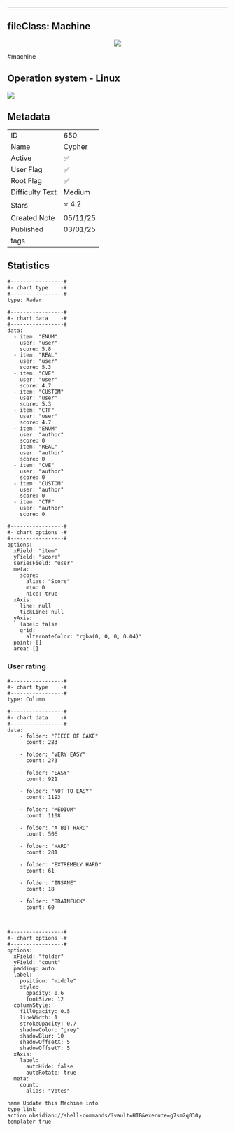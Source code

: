 
---
fileClass: Machine
---

<p align="center"> <img src= "https://www.hackthebox.com//storage/avatars/765cd4be6f3a366ca83c7ea60bbcaaa8.png"> </p>

#machine

## Operation system - Linux
<img style = "max-width:70px" src = "app://local//home/cher0/HTNotes/HTB/.res/Linux.png">

## Metadata

|                       |   |
| ----------------      | - |
| ID                    |650 |
| Name                  |Cypher |
| Active                |✅  |
| User Flag             |✅ |
| Root Flag             |✅|
| Difficulty Text       |Medium  |
| Stars                 |⭐️ 4.2 |
| Created Note          |05/11/25 |
| Published             |03/01/25 |
| tags                  | |

<p style = "display:none">
id:: 650
active:: True
name:: Cypher
os::Linux
user_flag:: True
root_flag:: True
difficulty_text:: Medium
stars:: 4.2
created:: 05/11/2025
published:: 03/01/25
avatar:: /storage/avatars/765cd4be6f3a366ca83c7ea60bbcaaa8.png
tags:: 
</p>

## Statistics


```chartsview
#-----------------#
#- chart type    -#
#-----------------#
type: Radar

#-----------------#
#- chart data    -#
#-----------------#
data:
  - item: "ENUM"
    user: "user"
    score: 5.8
  - item: "REAL"
    user: "user"
    score: 5.3
  - item: "CVE"
    user: "user"
    score: 4.7
  - item: "CUSTOM"
    user: "user"
    score: 5.3
  - item: "CTF"
    user: "user"
    score: 4.7
  - item: "ENUM"
    user: "author"
    score: 0
  - item: "REAL"
    user: "author"
    score: 0
  - item: "CVE"
    user: "author"
    score: 0
  - item: "CUSTOM"
    user: "author"
    score: 0
  - item: "CTF"
    user: "author"
    score: 0

#-----------------#
#- chart options -#
#-----------------#
options:
  xField: "item"
  yField: "score"
  seriesField: "user"
  meta:
    score:
      alias: "Score"
      min: 0
      nice: true
  xAxis:
    line: null
    tickLine: null
  yAxis:
    label: false
    grid:
      alternateColor: "rgba(0, 0, 0, 0.04)"
  point: []
  area: []
```



### User rating


```chartsview
#-----------------#
#- chart type    -#
#-----------------#
type: Column

#-----------------#
#- chart data    -#
#-----------------#
data:
    - folder: "PIECE OF CAKE"
      count: 283
     
    - folder: "VERY EASY"
      count: 273

    - folder: "EASY"
      count: 921
      
    - folder: "NOT TO EASY"
      count: 1193
      
    - folder: "MEDIUM"
      count: 1108
     
    - folder: "A BIT HARD"
      count: 506
      
    - folder: "HARD"
      count: 281
      
    - folder: "EXTREMELY HARD"
      count: 61
      
    - folder: "INSANE"
      count: 18
      
    - folder: "BRAINFUCK"
      count: 60

    

#-----------------#
#- chart options -#
#-----------------#
options:
  xField: "folder"
  yField: "count"
  padding: auto
  label:
    position: "middle"
    style:
      opacity: 0.6
      fontSize: 12
  columnStyle:
    fillOpacity: 0.5
    lineWidth: 1
    strokeOpacity: 0.7
    shadowColor: "grey"
    shadowBlur: 10
    shadowOffsetX: 5
    shadowOffsetY: 5
  xAxis:
    label:
      autoHide: false
      autoRotate: true
  meta:
    count:
      alias: "Votes"
```



```button
name Update this Machine info
type link
action obsidian://shell-commands/?vault=HTB&execute=g7sm2q030y
templater true
```

